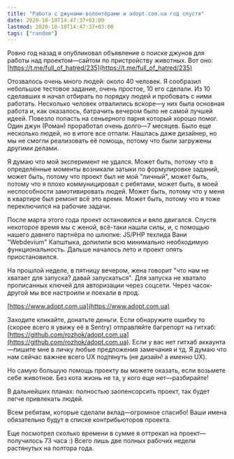 ```yaml
---
title: "Работа с джунами-волонтёрами и adopt.com.ua год спустя"
date: 2020-10-10T14:47:37+03:00
lastmod: 2020-10-10T14:47:37+03:00
tags: ["random"]
---
```


Ровно год назад я опубликовал объявление о поиске джунов для работы над проектом—сайтом по пристройству животных. Вот оно: [https://t.me/full_of_hatred/235](https://t.me/full_of_hatred/235)

Отозвалось очень много людей: около 40 человек. Я сообразил небольшое тестовое задание, очень простое, 10 его сделали. Из 10 сделавших я начал отбирать по порядку людей и пробовать с ними работать. Несколько человек отвалились вскоре—у них была основная работа и, как оказалось, батрачить вечером было не самой лучшей идеей. Повезло попасть на сеньерного парня который хорошо помог. Один джун (Роман) проработал очень долго—7 месяцев. Было еще несколько людей, но в итоге все отпали. Нашлась даже дизайнер, но мы не смогли реализовать её помощь, потому что были загружены другими делами.

Я думаю что мой эксперимент не удался. Может быть, потому что в определённые моменты возникали затыки по формулировке заданий, может быть, потому что проект был не мой "личный", может быть, потому что я плохо коммуницировал с ребятами, может быть, в моей неспособности замотивировать людей. Может быть, потому что у меня в квартире был ремонт всё это время. Может быть, потому что я тоже переключился на рабочие задачи.

После марта этого года проект остановился и вяло двигался. Спустя некоторое время мы с женой, всё-таки нашли силы, и, с помощью нашего давнего партнёра по шлюпке: JS/PHP техлида Вани "Webdevium" Капштыка, допилили всю минимально необходимую функциональность. Дальше началось лето и проект опять приостановился.

На прошлой неделе, в пятницу вечером, жена говорит "что нам не хватает для запуска? давай запускаться". Для запуска не хватало прописанных ключей для авторизации через соцсети. Через часок-другой мы все настроили и поехали в прод.

[https://www.adopt.com.ua](https://www.adopt.com.ua)

Заходите кликайте, донатьте деньги. Если обнаружите ошибку то (скорее всего я увижу её в Sentry) отправляйте багрепорт на гитхаб: [https://github.com/rozhok/adopt.com.ua](https://github.com/rozhok/adopt.com.ua). Если у вас нет гитхаб аккаунта—пишите мне в личку любые предложения замечания и тд. Я думаю что нам сейчас важнее всего UX подтянуть (не дизайн! а именно UX).

Но самую большую помощь проекту вы можете оказать, если возьмете себе животное. Без кота жизнь не та, у кого еще нет—разбирайте!

В дальнейших планах: полностью заопенсорсить проект, так будет легче привлекать людей.

Всем ребятам, которые сделали вклад—огромное спасибо! Ваши имена обязательно будут в списке контрибьюторов проекта.

Еще посмотрел сколько времени в сумме я оттрекал на проект—получилось 73 часа :) Всего лишь две полных рабочих недели растянутых на полтора года.
